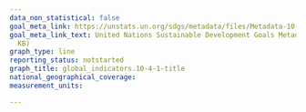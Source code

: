 ```yaml
---
data_non_statistical: false
goal_meta_link: https://unstats.un.org/sdgs/metadata/files/Metadata-10-04-01.pdf
goal_meta_link_text: United Nations Sustainable Development Goals Metadata (PDF 190
  KB)
graph_type: line
reporting_status: notstarted
graph_title: global_indicators.10-4-1-title
national_geographical_coverage: 
measurement_units: 

---
```

